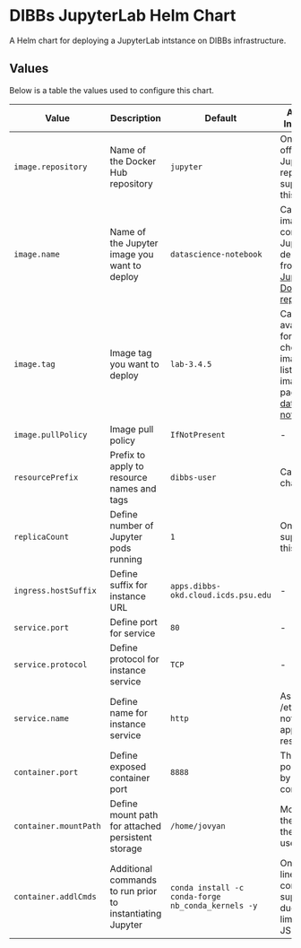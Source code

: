 # DIBBs JupyterLab Helm Chart
A Helm chart for deploying a JupyterLab intstance on DIBBs infrastructure.

## Values
Below is a table the values used to configure this chart.

| Value | Description | Default | Additional Information |
| ----- | ----------- | ------- | ---------------------- |
| `image.repository` | Name of the Docker Hub repository | `jupyter` | Only the official Jupyter repository is supported at this time |
| `image.name` | Name of the Jupyter image you want to deploy | `datascience-notebook` | Can be any image containing a JupyterLab deployment from the [Jupyter DockerHub repository](https://hub.docker.com/u/jupyter/) |
| `image.tag` | Image tag you want to deploy | `lab-3.4.5` | Can be any available tag for the chosen image name listed on the image tags page (i.e. [datascience-notebook](https://hub.docker.com/r/jupyter/datascience-notebook/tags)) |
| `image.pullPolicy` | Image pull policy | `IfNotPresent` | - |
| `resourcePrefix` | Prefix to apply to resource names and tags | `dibbs-user` | Cannot be changed |
| `replicaCount` | Define number of Jupyter pods running | `1` | Only 1 is supported at this time |
| `ingress.hostSuffix` | Define suffix for instance URL | `apps.dibbs-okd.cloud.icds.psu.edu` | - |
| `service.port` | Define port for service | `80` | - |
| `service.protocol` | Define protocol for instance service | `TCP` | - |
| `service.name` | Define name for instance service | `http` | As in /etc/services, not a name to apply to the resources |
| `container.port` | Define exposed container port | `8888` | This is the port exposed by the container |
| `container.mountPath` | Define mount path for attached persistent storage | `/home/jovyan` | Mounted in the home by the container user (jovyan) |
| `container.addlCmds` | Additional commands to run prior to instantiating Jupyter | `conda install -c conda-forge nb_conda_kernels -y` | Only a single line command is supported due to limitations of JSON |